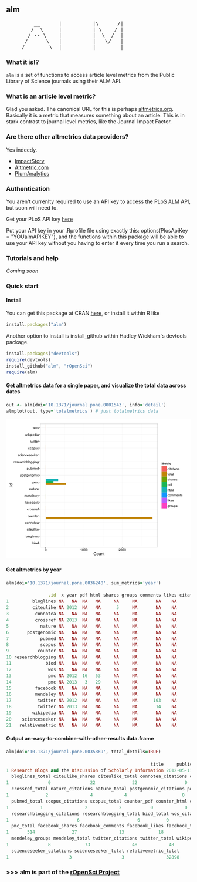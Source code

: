 alm
---

<pre>
         __      | 			|\      /|
        /  \     | 			| \    / |
       / -- \    | 			|  \  /  |
      /      \   | 			|   \/   |
     /        \  |_______ 	|        |
</pre>

<!-- [![Build Status](https://api.travis-ci.org/ropensci/alm.png)](https://travis-ci.org/ropensci/alm) -->

### What it is!?

`alm` is a set of functions to access article level metrics from the Public Library of Science journals using their ALM API. 


### What is an article level metric? 

Glad you asked. The canonical URL for this is perhaps [altmetrics.org](http://altmetrics.org/manifesto/). Basically it is a metric that measures something about an article. This is in stark contrast to journal level metrics, like the Journal Impact Factor. 

### Are there other altmetrics data providers?

Yes indeedy. 

+ [ImpactStory](http://impactstory.it/)
+ [Altmetric.com](http://altmetric.com/)
+ [PlumAnalytics](http://www.plumanalytics.com/)

### Authentication

You aren't currenlty required to use an API key to access the PLoS ALM API, but soon will need to.

Get your PLoS API key [here](http://api.plos.org/)

Put your API key in your .Rprofile file using exactly this: 
options(PlosApiKey = "YOUalmAPIKEY"), 
and the functions within this package will be able to use your API key without you having to enter it every time you run a search. 

### Tutorials and help

*Coming soon* 

<!-- alm tutorial at rOpenSci website [here](#) -->

### Quick start

#### Install

You can get this package at CRAN [here](http://cran.r-project.org/web/packages/alm/), or install it within R like

```ruby
install.packages("alm")
```

Another option to install is install_github within Hadley Wickham's devtools package.

```ruby
install.packages("devtools")
require(devtools)
install_github("alm", "rOpenSci")
require(alm)
```

#### Get altmetrics data for a single paper, and visualize the total data across dates

```ruby
out <- alm(doi='10.1371/journal.pone.0001543', info='detail')
almplot(out, type='totalmetrics') # just totalmetrics data
```

![](inst/assets/img/altmetrics.png)


#### Get altmetrics by year

```ruby
alm(doi='10.1371/journal.pone.0036240', sum_metrics='year')

                .id  x year pdf html shares groups comments likes citations total
1         bloglines NA   NA  NA   NA     NA     NA       NA    NA        NA    NA
2         citeulike NA 2012  NA   NA      5     NA       NA    NA        NA     5
3          connotea NA   NA  NA   NA     NA     NA       NA    NA        NA    NA
4          crossref NA 2013  NA   NA     NA     NA       NA    NA         3     3
5            nature NA   NA  NA   NA     NA     NA       NA    NA        NA    NA
6       postgenomic NA   NA  NA   NA     NA     NA       NA    NA        NA    NA
7            pubmed NA   NA  NA   NA     NA     NA       NA    NA        NA    NA
8            scopus NA   NA  NA   NA     NA     NA       NA    NA        NA    NA
9           counter NA   NA  NA   NA     NA     NA       NA    NA        NA    NA
10 researchblogging NA   NA  NA   NA     NA     NA       NA    NA        NA    NA
11             biod NA   NA  NA   NA     NA     NA       NA    NA        NA    NA
12              wos NA   NA  NA   NA     NA     NA       NA    NA        NA    NA
13              pmc NA 2012  16   53     NA     NA       NA    NA        NA    69
14              pmc NA 2013   3   29     NA     NA       NA    NA        NA    32
15         facebook NA   NA  NA   NA     NA     NA       NA    NA        NA    NA
16         mendeley NA   NA  NA   NA     NA     NA       NA    NA        NA    NA
17          twitter NA 2012  NA   NA     NA     NA      103    NA        NA   103
18          twitter NA 2013  NA   NA     NA     NA       14    NA        NA    14
19        wikipedia NA   NA  NA   NA     NA     NA       NA    NA        NA    NA
20    scienceseeker NA   NA  NA   NA     NA     NA       NA    NA        NA    NA
21   relativemetric NA   NA  NA   NA     NA     NA       NA    NA        NA    NA
```

#### Output an-easy-to-combine-with-other-results data.frame

```ruby
alm(doi='10.1371/journal.pone.0035869', total_details=TRUE)

                                                       title     publication_date bloglines_citations
1 Research Blogs and the Discussion of Scholarly Information 2012-05-11T07:00:00Z                   0
  bloglines_total citeulike_shares citeulike_total connotea_citations connotea_total crossref_citations
1               0               22              22                  0              0                  2
  crossref_total nature_citations nature_total postgenomic_citations postgenomic_total pubmed_citations
1              2                4            4                     0                 0                1
  pubmed_total scopus_citations scopus_total counter_pdf counter_html counter_total
1            1                2            2           0            0         13598
  researchblogging_citations researchblogging_total biod_total wos_citations wos_total pmc_pdf pmc_html
1                          6                      6          0             1         1      85      429
  pmc_total facebook_shares facebook_comments facebook_likes facebook_total mendeley_shares
1       514              27                13             18             58              65
  mendeley_groups mendeley_total twitter_citations twitter_total wikipedia_citations wikipedia_total
1               8             73                48            48                   0               0
  scienceseeker_citations scienceseeker_total relativemetric_total
1                       3                   3                32898
```

### >>> alm is part of the [rOpenSci Project](http://ropensci.github.com)